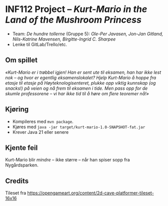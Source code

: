 # INF112 Project – *Kurt-Mario in the Land of the Mushroom Princess*

* Team: *De hundre tollerne* (Gruppe 5): *Ole-Per Javasen, Jon-Jan Gitland, Nils-Katrine Mavensen, Birgitte-Ingrid C. Sharpee*
* Lenke til GitLab/Trello/etc.

## Om spillet
*«Kurt-Mario er i trøbbel igjen! Han er sent ute til eksamen, han har ikke lest nok – og hvor er egentlig eksamenslokalet? Hjelp Kurt-Mario å hoppe fra etasje til etasje på Høyteknologisenteret, plukke opp viktig kunnskap (og snacks!) på veien og nå frem til eksamen i tide. Men pass opp for de skumle professorene – vi har ikke tid til å høre om flere teoremer nå!»*

## Kjøring
* Kompileres med `mvn package`.
* Kjøres med `java -jar target/kurt-mario-1.0-SNAPSHOT-fat.jar`
* Krever Java 21 eller senere

## Kjente feil
Kurt-Mario blir *mindre* – ikke større – når han spiser sopp fra Nygårdsparken.

## Credits
Tileset fra https://opengameart.org/content/2d-cave-platformer-tileset-16x16
